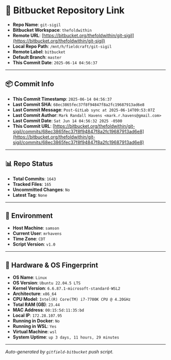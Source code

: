# 🔗 Bitbucket Repository Link

- **Repo Name**: `git-sigil`
- **Bitbucket Workspace**: `thefoldwithin`
- **Remote URL**: [https://bitbucket.org/thefoldwithin/git-sigil](https://bitbucket.org/thefoldwithin/git-sigil)
- **Local Repo Path**: `/mnt/h/fieldcraft/git-sigil`
- **Remote Label**: `bitbucket`
- **Default Branch**: `master`
- **This Commit Date**: `2025-06-14 04:56:37`

---

## 📦 Commit Info

- **This Commit Timestamp**: `2025-06-14 04:56:37`
- **Last Commit SHA**: `68ec3865fec37f8f94847f8a2fc19687913ad6e8`
- **Last Commit Message**: `Post-GitLab sync at 2025-06-14T09:53:07Z`
- **Last Commit Author**: `Mark Randall Havens <mark.r.havens@gmail.com>`
- **Last Commit Date**: `Sat Jun 14 04:56:32 2025 -0500`
- **This Commit URL**: [https://bitbucket.org/thefoldwithin/git-sigil/commits/68ec3865fec37f8f94847f8a2fc19687913ad6e8](https://bitbucket.org/thefoldwithin/git-sigil/commits/68ec3865fec37f8f94847f8a2fc19687913ad6e8)

---

## 📊 Repo Status

- **Total Commits**: `1643`
- **Tracked Files**: `165`
- **Uncommitted Changes**: `No`
- **Latest Tag**: `None`

---

## 🧭 Environment

- **Host Machine**: `samson`
- **Current User**: `mrhavens`
- **Time Zone**: `CDT`
- **Script Version**: `v1.0`

---

## 🧬 Hardware & OS Fingerprint

- **OS Name**: `Linux`
- **OS Version**: `Ubuntu 22.04.5 LTS`
- **Kernel Version**: `6.6.87.1-microsoft-standard-WSL2`
- **Architecture**: `x86_64`
- **CPU Model**: `Intel(R) Core(TM) i7-7700K CPU @ 4.20GHz`
- **Total RAM (GB)**: `23.44`
- **MAC Address**: `00:15:5d:11:35:bd`
- **Local IP**: `172.28.107.95`
- **Running in Docker**: `No`
- **Running in WSL**: `Yes`
- **Virtual Machine**: `wsl`
- **System Uptime**: `up 3 days, 11 hours, 29 minutes`

---

_Auto-generated by `gitfield-bitbucket` push script._
